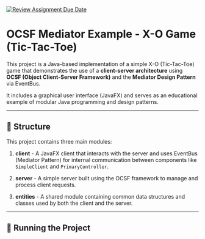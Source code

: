[![Review Assignment Due Date](https://classroom.github.com/assets/deadline-readme-button-22041afd0340ce965d47ae6ef1cefeee28c7c493a6346c4f15d667ab976d596c.svg)](https://classroom.github.com/a/_awnA8HA)

# OCSF Mediator Example - X-O Game (Tic-Tac-Toe)

This project is a Java-based implementation of a simple X-O (Tic-Tac-Toe) game that demonstrates the use of a **client-server architecture** using **OCSF (Object Client-Server Framework)** and the **Mediator Design Pattern** via EventBus.

It includes a graphical user interface (JavaFX) and serves as an educational example of modular Java programming and design patterns.

---

## 🧩 Structure
This project contains three main modules:

1. **client** - A JavaFX client that interacts with the server and uses EventBus (Mediator Pattern) for internal communication between components like `SimpleClient` and `PrimaryController`.

2. **server** - A simple server built using the OCSF framework to manage and process client requests.

3. **entities** - A shared module containing common data structures and classes used by both the client and the server.

---

## 🚀 Running the Project
